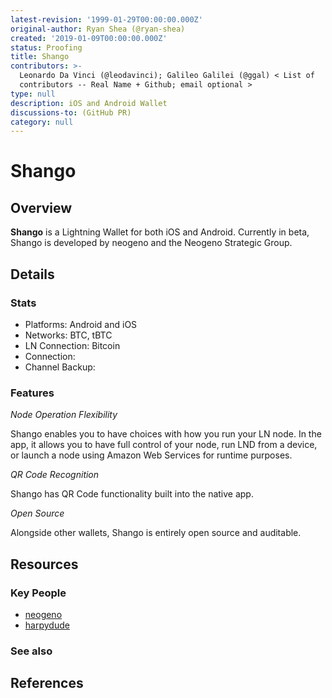 ```yaml
---
latest-revision: '1999-01-29T00:00:00.000Z'
original-author: Ryan Shea (@ryan-shea)
created: '2019-01-09T00:00:00.000Z'
status: Proofing
title: Shango
contributors: >-
  Leonardo Da Vinci (@leodavinci); Galileo Galilei (@ggal) < List of
  contributors -- Real Name + Github; email optional >
type: null
description: iOS and Android Wallet
discussions-to: (GitHub PR)
category: null
---
```


# Shango

## Overview

**Shango** is a Lightning Wallet for both iOS and Android. Currently in beta, Shango is developed by neogeno and the Neogeno Strategic Group.

## Details

### Stats

* Platforms: Android and iOS
* Networks: BTC, tBTC
* LN Connection: Bitcoin
* Connection: 
* Channel Backup:

### Features

_Node Operation Flexibility_ 

Shango enables you to have choices with how you run your LN node. In the app, it allows you to have full control of your node, run LND from a device, or launch a node using Amazon Web Services for runtime purposes.

_QR Code Recognition_ 

Shango has QR Code functionality built into the native app.

_Open Source_ 

Alongside other wallets, Shango is entirely open source and auditable.

## Resources

### Key People

* [neogeno](https://github.com/neogeno)
* [harpydude](https://github.com/harpydude)

### See also

## References

